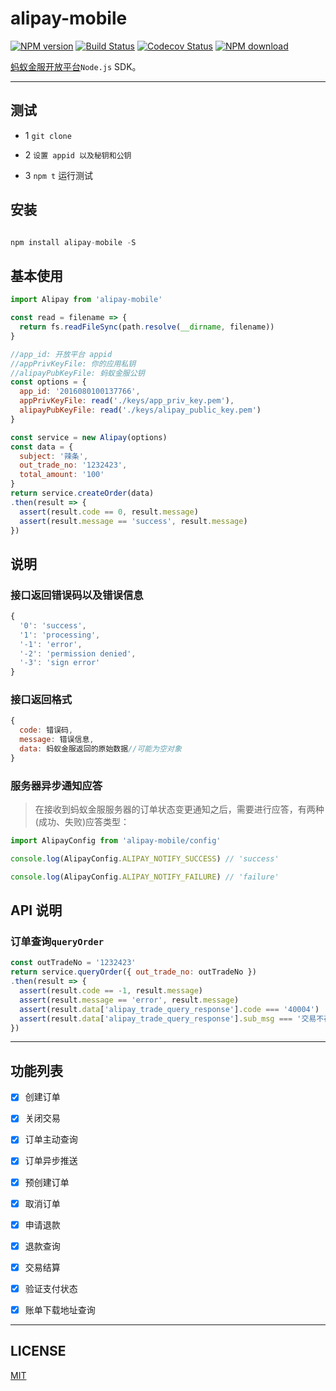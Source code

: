 # alipay-mobile

[![NPM version][npm-image]][npm-url]
[![Build Status][travis-image]][travis-url]
[![Codecov Status][codecov-image]][codecov-url]
[![NPM download][download-image]][npm-url]

[npm-url]: https://www.npmjs.com/package/alipay-mobile
[npm-image]: https://img.shields.io/npm/v/alipay-mobile.svg?style=flat
[download-image]: https://img.shields.io/npm/dm/localeval.svg?style=flat
[travis-url]: https://travis-ci.org/Luncher/alipay-mobile
[travis-image]: https://travis-ci.org/Luncher/alipay-mobile.svg?style=flat
[codecov-url]: https://codecov.io/gh/Luncher/alipay-mobile
[codecov-image]: https://img.shields.io/codecov/c/github/Luncher/alipay-mobile.svg?style=flat


[蚂蚁金服开放平台](https://openhome.alipay.com/platform/home.htm)`Node.js` SDK。

---

## 测试

+ 1 `git clone`

+ 2 `设置 appid 以及秘钥和公钥`

+ 3 `npm t` 运行测试

## 安装

``` javascript

npm install alipay-mobile -S

```

## 基本使用

``` javascript
import Alipay from 'alipay-mobile'

const read = filename => {
  return fs.readFileSync(path.resolve(__dirname, filename))
}

//app_id: 开放平台 appid
//appPrivKeyFile: 你的应用私钥
//alipayPubKeyFile: 蚂蚁金服公钥
const options = {
  app_id: '2016080100137766',
  appPrivKeyFile: read('./keys/app_priv_key.pem'),
  alipayPubKeyFile: read('./keys/alipay_public_key.pem')
}

const service = new Alipay(options)
const data = {
  subject: '辣条',
  out_trade_no: '1232423',
  total_amount: '100'
}
return service.createOrder(data)
.then(result => {
  assert(result.code == 0, result.message)
  assert(result.message == 'success', result.message)
})

```

## 说明

### 接口返回错误码以及错误信息

``` javascript
{
  '0': 'success',
  '1': 'processing',
  '-1': 'error',
  '-2': 'permission denied',
  '-3': 'sign error'
}
```

### 接口返回格式

``` javascript
{
  code: 错误码,
  message: 错误信息,
  data: 蚂蚁金服返回的原始数据//可能为空对象
}
```

### 服务器异步通知应答

>在接收到蚂蚁金服服务器的订单状态变更通知之后，需要进行应答，有两种(成功、失败)应答类型：

``` javascript
import AlipayConfig from 'alipay-mobile/config'

console.log(AlipayConfig.ALIPAY_NOTIFY_SUCCESS) // 'success'

console.log(AlipayConfig.ALIPAY_NOTIFY_FAILURE) // 'failure'

```



## API 说明

### 订单查询`queryOrder`

``` javascript
const outTradeNo = '1232423'
return service.queryOrder({ out_trade_no: outTradeNo })
.then(result => {
  assert(result.code == -1, result.message)
  assert(result.message == 'error', result.message)
  assert(result.data['alipay_trade_query_response'].code === '40004')
  assert(result.data['alipay_trade_query_response'].sub_msg === '交易不存在')
})
```

---

## 功能列表

- [x] 创建订单
- [x] 关闭交易
- [x] 订单主动查询
- [x] 订单异步推送
- [x] 预创建订单
- [x] 取消订单
- [x] 申请退款
- [x] 退款查询
- [x] 交易结算
- [x] 验证支付状态
- [x] 账单下载地址查询


---

## LICENSE

  [MIT](https://mit-license.org/)